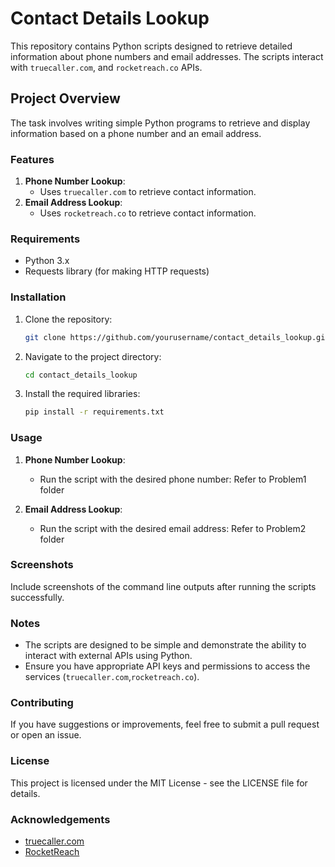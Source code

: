 # Contact Details Lookup

This repository contains Python scripts designed to retrieve detailed information about phone numbers and email addresses. The scripts interact with `truecaller.com`, and `rocketreach.co` APIs.

## Project Overview

The task involves writing simple Python programs to retrieve and display information based on a phone number and an email address.

### Features

1. **Phone Number Lookup**:
    - Uses  `truecaller.com` to retrieve contact information.
2. **Email Address Lookup**:
    - Uses `rocketreach.co` to retrieve contact information.

### Requirements

- Python 3.x
- Requests library (for making HTTP requests)

### Installation

1. Clone the repository:
    ```bash
    git clone https://github.com/yourusername/contact_details_lookup.git
    ```
2. Navigate to the project directory:
    ```bash
    cd contact_details_lookup
    ```
3. Install the required libraries:
    ```bash
    pip install -r requirements.txt
    ```

### Usage

1. **Phone Number Lookup**:
    - Run the script with the desired phone number:
        Refer to Problem1 folder

2. **Email Address Lookup**:
    - Run the script with the desired email address:
        Refer to Problem2 folder

### Screenshots

Include screenshots of the command line outputs after running the scripts successfully.

### Notes

- The scripts are designed to be simple and demonstrate the ability to interact with external APIs using Python.
- Ensure you have appropriate API keys and permissions to access the services (`truecaller.com`,`rocketreach.co`).

### Contributing

If you have suggestions or improvements, feel free to submit a pull request or open an issue.

### License

This project is licensed under the MIT License - see the LICENSE file for details.

### Acknowledgements

- [truecaller.com](https://www.truecaller.com)
- [RocketReach](https://www.rocketreach.co)

